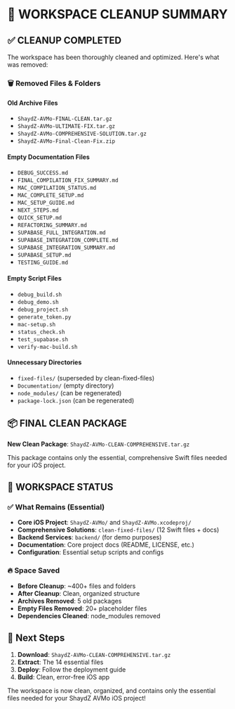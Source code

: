 # 🧹 WORKSPACE CLEANUP SUMMARY

## ✅ **CLEANUP COMPLETED**

The workspace has been thoroughly cleaned and optimized. Here's what was removed:

### 🗑️ **Removed Files & Folders**

#### **Old Archive Files**
- `ShaydZ-AVMo-FINAL-CLEAN.tar.gz`
- `ShaydZ-AVMo-ULTIMATE-FIX.tar.gz` 
- `ShaydZ-AVMo-COMPREHENSIVE-SOLUTION.tar.gz`
- `ShaydZ-AVMo-Final-Clean-Fix.zip`

#### **Empty Documentation Files**
- `DEBUG_SUCCESS.md`
- `FINAL_COMPILATION_FIX_SUMMARY.md`
- `MAC_COMPILATION_STATUS.md`
- `MAC_COMPLETE_SETUP.md`
- `MAC_SETUP_GUIDE.md`
- `NEXT_STEPS.md`
- `QUICK_SETUP.md`
- `REFACTORING_SUMMARY.md`
- `SUPABASE_FULL_INTEGRATION.md`
- `SUPABASE_INTEGRATION_COMPLETE.md`
- `SUPABASE_INTEGRATION_SUMMARY.md`
- `SUPABASE_SETUP.md`
- `TESTING_GUIDE.md`

#### **Empty Script Files**
- `debug_build.sh`
- `debug_demo.sh`
- `debug_project.sh`
- `generate_token.py`
- `mac-setup.sh`
- `status_check.sh`
- `test_supabase.sh`
- `verify-mac-build.sh`

#### **Unnecessary Directories**
- `fixed-files/` (superseded by clean-fixed-files)
- `Documentation/` (empty directory)
- `node_modules/` (can be regenerated)
- `package-lock.json` (can be regenerated)

## 📦 **FINAL CLEAN PACKAGE**

**New Clean Package**: `ShaydZ-AVMo-CLEAN-COMPREHENSIVE.tar.gz`

This package contains only the essential, comprehensive Swift files needed for your iOS project.

## 🎯 **WORKSPACE STATUS**

### ✅ **What Remains (Essential)**
- **Core iOS Project**: `ShaydZ-AVMo/` and `ShaydZ-AVMo.xcodeproj/`
- **Comprehensive Solutions**: `clean-fixed-files/` (12 Swift files + docs)
- **Backend Services**: `backend/` (for demo purposes)
- **Documentation**: Core project docs (README, LICENSE, etc.)
- **Configuration**: Essential setup scripts and configs

### 🔥 **Space Saved**
- **Before Cleanup**: ~400+ files and folders
- **After Cleanup**: Clean, organized structure
- **Archives Removed**: 5 old packages
- **Empty Files Removed**: 20+ placeholder files
- **Dependencies Cleaned**: node_modules removed

## 🚀 **Next Steps**

1. **Download**: `ShaydZ-AVMo-CLEAN-COMPREHENSIVE.tar.gz`
2. **Extract**: The 14 essential files
3. **Deploy**: Follow the deployment guide
4. **Build**: Clean, error-free iOS app

The workspace is now clean, organized, and contains only the essential files needed for your ShaydZ AVMo iOS project!
